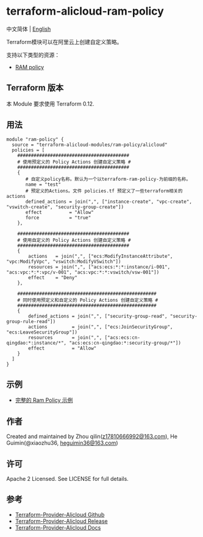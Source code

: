 terraform-alicloud-ram-policy
=====================================================================

中文简体 | [English](https://github.com/terraform-alicloud-modules/terraform-alicloud-ram-policy/blob/master/README.md)

Terraform模块可以在阿里云上创建自定义策略。

支持以下类型的资源：

* [RAM policy](https://www.terraform.io/docs/providers/alicloud/r/ram_policy.html)

## Terraform 版本

本 Module 要求使用 Terraform 0.12.

## 用法

```hcl
module "ram-policy" {
  source = "terraform-alicloud-modules/ram-policy/alicloud"
  policies = [
    #########################################
    # 使用预定义的 Policy Actions 创建自定义策略 #
    #########################################
    {
       # 自定义policy名称。默认为一个以terraform-ram-policy-为前缀的名称。
       name = "test"
       # 预定义的Actions。文件 policies.tf 预定义了一些terraform相关的actions
       defined_actions = join(",", ["instance-create", "vpc-create", "vswitch-create", "security-group-create"])
       effect          = "Allow"
       force           = "true"
    },

    #########################################
    # 使用自定义的 Policy Actions 创建自定义策略 #
    #########################################
    {
        actions   = join(",", ["ecs:ModifyInstanceAttribute", "vpc:ModifyVpc", "vswitch:ModifyVSwitch"])
        resources = join(",", ["acs:ecs:*:*:instance/i-001", "acs:vpc:*:*:vpc/v-001", "acs:vpc:*:*:vswitch/vsw-001"])
        effect    = "Deny"
    },
    
    ###################################################
    # 同时使用预定义和自定义的 Policy Actions 创建自定义策略 #
    ################################################### 
    {
        defined_actions = join(",", ["security-group-read", "security-group-rule-read"])
        actions         = join(",", ["ecs:JoinSecurityGroup", "ecs:LeaveSecurityGroup"])
        resources       = join(",", ["acs:ecs:cn-qingdao:*:instance/*", "acs:ecs:cn-qingdao:*:security-group/*"])
        effect          = "Allow"
    }
  ]
}
```

## 示例

* [完整的 Ram Policy 示例](https://github.com/terraform-alicloud-modules/terraform-alicloud-ram-policy/tree/master/examples/complete)


作者
-------
Created and maintained by Zhou qilin(z17810666992@163.com), He Guimin(@xiaozhu36, heguimin36@163.com)

许可
----
Apache 2 Licensed. See LICENSE for full details.

参考
---------
* [Terraform-Provider-Alicloud Github](https://github.com/terraform-providers/terraform-provider-alicloud)
* [Terraform-Provider-Alicloud Release](https://releases.hashicorp.com/terraform-provider-alicloud/)
* [Terraform-Provider-Alicloud Docs](https://www.terraform.io/docs/providers/alicloud/index.html)

